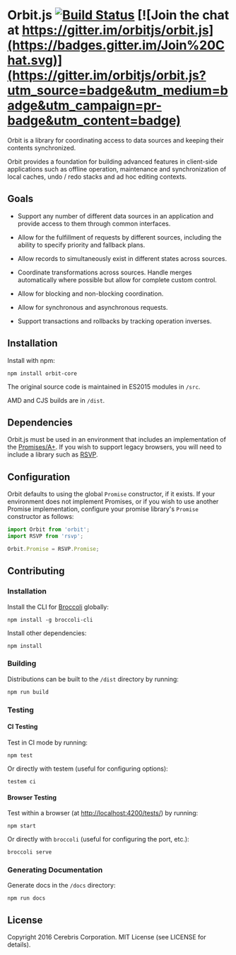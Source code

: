 # Orbit.js [![Build Status](https://secure.travis-ci.org/orbitjs/orbit-core.png?branch=master)](http://travis-ci.org/orbitjs/orbit-core) [![Join the chat at https://gitter.im/orbitjs/orbit.js](https://badges.gitter.im/Join%20Chat.svg)](https://gitter.im/orbitjs/orbit.js?utm_source=badge&utm_medium=badge&utm_campaign=pr-badge&utm_content=badge)

Orbit is a library for coordinating access to data sources and keeping their
contents synchronized.

Orbit provides a foundation for building advanced features in client-side
applications such as offline operation, maintenance and synchronization of local
caches, undo / redo stacks and ad hoc editing contexts.

## Goals

* Support any number of different data sources in an application and
  provide access to them through common interfaces.

* Allow for the fulfillment of requests by different sources, including
  the ability to specify priority and fallback plans.

* Allow records to simultaneously exist in different states across sources.

* Coordinate transformations across sources. Handle merges automatically
  where possible but allow for complete custom control.

* Allow for blocking and non-blocking coordination.

* Allow for synchronous and asynchronous requests.

* Support transactions and rollbacks by tracking operation inverses.

## Installation

Install with npm:

```
npm install orbit-core
```

The original source code is maintained in ES2015 modules in `/src`.

AMD and CJS builds are in `/dist`.

## Dependencies

Orbit.js must be used in an environment that includes an implementation of the
[Promises/A+](http://promises-aplus.github.io/promises-spec/). If you wish to
support legacy browsers, you will need to include a library such as
[RSVP](https://github.com/tildeio/rsvp.js).

## Configuration

Orbit defaults to using the global `Promise` constructor, if it exists. If your
environment does not implement Promises, or if you wish to use another Promise
implementation, configure your promise library's `Promise` constructor as
follows:

```javascript
import Orbit from 'orbit';
import RSVP from 'rsvp';

Orbit.Promise = RSVP.Promise;
```

## Contributing

### Installation

Install the CLI for [Broccoli](https://github.com/broccolijs/broccoli) globally:

```
npm install -g broccoli-cli
```

Install other dependencies:

```
npm install
```

### Building

Distributions can be built to the `/dist` directory by running:

```
npm run build
```

### Testing

#### CI Testing

Test in CI mode by running:

```
npm test
```

Or directly with testem (useful for configuring options):

```
testem ci
```

#### Browser Testing

Test within a browser
(at [http://localhost:4200/tests/](http://localhost:4200/tests/)) by running:

```
npm start
```

Or directly with `broccoli` (useful for configuring the port, etc.):

```
broccoli serve
```

### Generating Documentation

Generate docs in the `/docs` directory:

```
npm run docs
```

## License

Copyright 2016 Cerebris Corporation. MIT License (see LICENSE for details).
